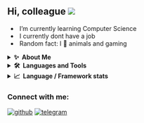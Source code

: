 ## Hi, colleague  <img src="https://media.giphy.com/media/mGcNjsfWAjY5AEZNw6/giphy.gif" width="50">


-  &nbsp;I’m currently learning Computer Science
-  &nbsp;I currently dont have a job 
-  &nbsp;Random fact: I 💖 animals and gaming 





<details>
  <summary><b>✨&nbsp;&nbsp;About&nbsp;Me</b></summary>
  <br/>
  
  ```javascript
const anna = {
  pronouns: "she" | "her",
  position: "Belarus",
  code: [C++, Python, Java],
  tools: [Tensorflow, Pytorch],
  
  challenge: "I am doing the #100DaysOfCode challenge focused on Java"
}
```
  
</details> 


<details>
  <summary><b>🛠️&nbsp;&nbsp;Languages&nbsp;and&nbsp;Tools</b></summary>
  <br/>
<p align="left"> <a href="https://www.cprogramming.com/" target="_blank" rel="noreferrer"> <img src="https://raw.githubusercontent.com/devicons/devicon/master/icons/c/c-original.svg" alt="c" width="40" height="40"/> </a> <a href="https://www.w3schools.com/cpp/" target="_blank" rel="noreferrer"> <img src="https://raw.githubusercontent.com/devicons/devicon/master/icons/cplusplus/cplusplus-original.svg" alt="cplusplus" width="40" height="40"/> </a> <a href="https://www.java.com" target="_blank" rel="noreferrer"> <img src="https://raw.githubusercontent.com/devicons/devicon/master/icons/java/java-original.svg" alt="java" width="40" height="40"/> </a> <a href="https://www.python.org" target="_blank" rel="noreferrer"> <img src="https://raw.githubusercontent.com/devicons/devicon/master/icons/python/python-original.svg" alt="python" width="40" height="40"/>
  <a href="https://pytorch.org/" target="_blank" rel="noreferrer"> <img src="https://www.vectorlogo.zone/logos/pytorch/pytorch-icon.svg" alt="pytorch" width="40" height="40"/> </a> <a href="https://www.tensorflow.org" target="_blank" rel="noreferrer"> <img src="https://www.vectorlogo.zone/logos/tensorflow/tensorflow-icon.svg" alt="tensorflow" width="40" height="40"/> </a></a> </p>
  
<p align="left"> <a href="https://www.figma.com/" target="_blank" rel="noreferrer"> <img src="https://www.vectorlogo.zone/logos/figma/figma-icon.svg" alt="figma" width="40" height="40"/> </a> <a href="https://www.adobe.com/in/products/illustrator.html" target="_blank" rel="noreferrer"> <img src="https://www.vectorlogo.zone/logos/adobe_illustrator/adobe_illustrator-icon.svg" alt="illustrator" width="40" height="40"/> </a> <a href="https://www.photoshop.com/en" target="_blank" rel="noreferrer"> <img src="https://raw.githubusercontent.com/devicons/devicon/master/icons/photoshop/photoshop-line.svg" alt="photoshop" width="40" height="40"/> </a> </p>
 </details> 
 
 
 <details>
  <summary><b>📈&nbsp;&nbsp;Language&nbsp;/&nbsp;Framework stats</b></summary>
  <br/>
<p align="left">
</p>
<p>&nbsp;<img align="center" src="https://github-readme-stats.vercel.app/api?username=mirai8re&show_icons=true&locale=en" alt="mirai8re" /></p>
<p><img align="center" src="https://github-readme-streak-stats.herokuapp.com/?user=mirai8re&" alt="mirai8re" /></p>
  
  <p><img align="center" src="https://github-readme-stats.vercel.app/api/top-langs?username=mirai8re&show_icons=true&theme=dark&title_color=000000&text_color=000000&bg_color=f5e0ff&locale=en&layout=compact" alt="mirai8re" /></p>

  ![](https://komarev.com/ghpvc/?username=mirai8re&color=ff69b4)
  </details> 




<h3 >Connect with me:</h3>
<p align="left">
</p>

[<img src='https://cdn.jsdelivr.net/npm/simple-icons@3.0.1/icons/github.svg' alt='github' height='40'>](https://github.com/mirai8re)  [<img src='https://cdn.jsdelivr.net/npm/simple-icons@3.0.1/icons/telegram.svg' alt='telegram' height='40'>]()  


